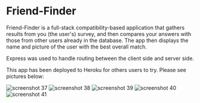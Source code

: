 # Friend-Finder

Friend-Finder is a full-stack compatibility-based application that gathers results from you (the user's) survey, and then compares your answers with those from other users already in the database. The app then displays the name and picture of the user with the best overall match. 

Express was used to handle routing between the client side and server side.

This app has been deployed to Heroku for others users to try. Please see pictures below: 

![screenshot 37](https://user-images.githubusercontent.com/38323356/43966683-8f9f634c-9c90-11e8-9683-ecb97c494cba.png)
![screenshot 38](https://user-images.githubusercontent.com/38323356/43966699-97065ae6-9c90-11e8-95f3-84a39d97dace.png)
![screenshot 39](https://user-images.githubusercontent.com/38323356/43966704-9aebff6c-9c90-11e8-8319-87176c40c7aa.png)
![screenshot 40](https://user-images.githubusercontent.com/38323356/43966717-a1a17418-9c90-11e8-89d6-f07bc599530a.png)
![screenshot 41](https://user-images.githubusercontent.com/38323356/43966723-a53c3392-9c90-11e8-88c5-55e6753e9607.png)



